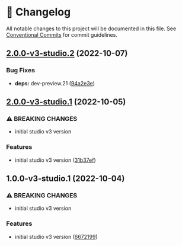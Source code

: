 <!-- markdownlint-disable --><!-- textlint-disable -->

# 📓 Changelog

All notable changes to this project will be documented in this file. See
[Conventional Commits](https://conventionalcommits.org) for commit guidelines.

## [2.0.0-v3-studio.2](https://github.com/sanity-io/sanity-plugin-documents-pane/compare/v2.0.0-v3-studio.1...v2.0.0-v3-studio.2) (2022-10-07)

### Bug Fixes

- **deps:** dev-preview.21 ([94a2e3e](https://github.com/sanity-io/sanity-plugin-documents-pane/commit/94a2e3eb361776d4389993f017a20120674b6647))

## [2.0.0-v3-studio.1](https://github.com/sanity-io/sanity-plugin-documents-pane/compare/v1.1.0...v2.0.0-v3-studio.1) (2022-10-05)

### ⚠ BREAKING CHANGES

- initial studio v3 version

### Features

- initial studio v3 version ([31b37ef](https://github.com/sanity-io/sanity-plugin-documents-pane/commit/31b37ef159f942eebf5665a574156d2ee66a1265))

## 1.0.0-v3-studio.1 (2022-10-04)

### ⚠ BREAKING CHANGES

- initial studio v3 version

### Features

- initial studio v3 version ([6672199](https://github.com/sanity-io/sanity-plugin-documents-pane/commit/6672199a578abfc3636d5bc3291ab8d4c88bc27a))
